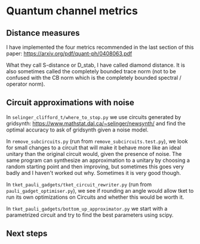 # Quantum channel metrics

## Distance measures

I have implemented the four metrics recommended in the last section of this paper: https://arxiv.org/pdf/quant-ph/0408063.pdf

What they call S-distance or D_stab, I have called diamond distance.  It is also sometimes called the completely bounded trace norm (not to be confused with the CB norm which is the completely bounded spectral / operator norm).

## Circuit approximations with noise

In `selinger_clifford_t/where_to_stop.py` we use circuits generated by gridsynth: https://www.mathstat.dal.ca/~selinger/newsynth/ and find the optimal accuracy to ask of gridsynth given a noise model.

In `remove_subcircuits.py` (run from `remove_subcircuits.test.py`), we look for small changes to a circuit that will make it behave more like an ideal unitary than the original circuit would, given the presence of noise.  The same program can synthesize an approximation to a unitary by choosing a random starting point and then improving, but sometimes this goes very badly and I haven't worked out why.  Sometimes it is very good though.

In `tket_pauli_gadgets/tket_circuit_rewriter.py` (run from `pauli_gadget_optimiser.py`), we see if rounding an angle would allow tket to run its own optimizations on Circuits and whether this would be worth it.

In `tket_pauli_gadgets/bottom_up_approximator.py` we start with a parametrized circuit and try to find the best parameters using scipy.

## Next steps

